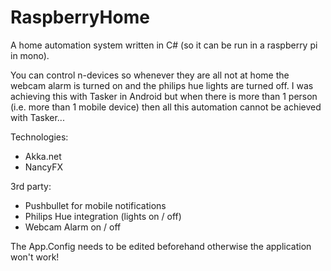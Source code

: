 RaspberryHome
=============

A home automation system written in C# (so it can be run in a raspberry pi in mono).

You can control n-devices so whenever they are all not at home the webcam alarm is turned on and the philips hue lights are turned off. I was achieving this with Tasker in Android but when there is more than 1 person (i.e. more than 1 mobile device) then all this automation cannot be achieved with Tasker...

Technologies:

 - Akka.net
 - NancyFX

3rd party:

 - Pushbullet for mobile notifications
 - Philips Hue integration (lights on / off)
 - Webcam Alarm on / off

The App.Config needs to be edited beforehand otherwise the application won't work!
